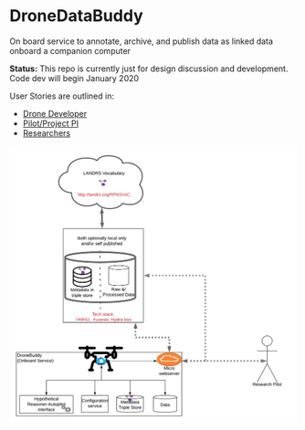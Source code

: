 # DroneDataBuddy
On board service to annotate, archive, and publish data as linked data onboard a companion computer

**Status:** This repo is currently just for design discussion and development.  Code dev will begin January 2020

User Stories are outlined in:
* [Drone Developer](DroneDeveloper_UserStories.md)
* [Pilot/Project PI](Pilot_UserStories.md)
* [Researchers](Researcher_UserStories.md)

![DroneDataBuddy Initial Design](Design1.png)
